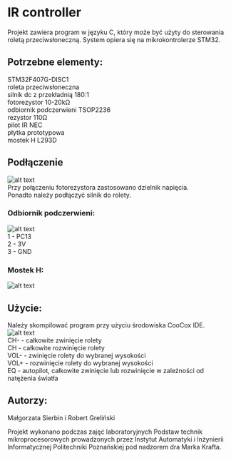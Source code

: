 # IR controller

Projekt zawiera program w języku C, który może być użyty do sterowania roletą przeciwsłoneczną. System opiera się na mikrokontrolerze STM32.

## Potrzebne elementy: <br>
STM32F407G-DISC1 <br>
roleta przeciwsłoneczna <br>
silnik dc z przekładnią 180:1 <br>
fotorezystor 10-20kΩ <br> 
odbiornik podczerwieni TSOP2236 <br>
rezystor 110Ω <br>
pilot IR NEC <br>
płytka prototypowa <br>
mostek H L293D <br>

## Podłączenie <br>
![alt text](https://d3higte790sj35.cloudfront.net/images/jv/eq/b31444264dc2138a171f760342ef9217.jpeg) <br>
Przy połączeniu fotorezystora zastosowano dzielnik napięcia. <br>
Ponadto należy podłączyć silnik do rolety. <br>

### Odbiornik podczerwieni: <br>
![alt text](http://hobby.abxyz.bplaced.net/img/art016_01.jpg) <br>
1 - PC13 <br>
2 - 3V <br>
3 - GND <br>

### Mostek H: <br>
![alt text](https://d3higte790sj35.cloudfront.net/images/bv/fk/90c0c5536d69a4162eb6145825c04c70.jpeg) <br>

## Użycie: <br>
Należy skompilować program przy użyciu środowiska CooCox IDE. <br>
![alt text](https://d3higte790sj35.cloudfront.net/images/hi/ln/2d8c418666f0866435cf3f8cc5eb30a5.jpeg) <br>
CH-  - całkowite zwinięcie rolety <br>
CH  - całkowite rozwinięcie rolety <br>
VOL-  - zwinięcie rolety do wybranej wysokości <br>
VOL+  - rozwinięcie rolety do wybranej wysokości <br>
EQ  - autopilot, całkowite zwinięcie lub rozwinięcie w zależności od natężenia światła <br>

## Autorzy: <br>
Małgorzata Sierbin i Robert Greliński

Projekt wykonano podczas zajęć laboratoryjnych Podstaw technik mikroprocesorowych prowadzonych przez Instytut Automatyki i Inżynierii Informatycznej Politechniki Poznańskiej pod nadzorem dra Marka Krafta.
